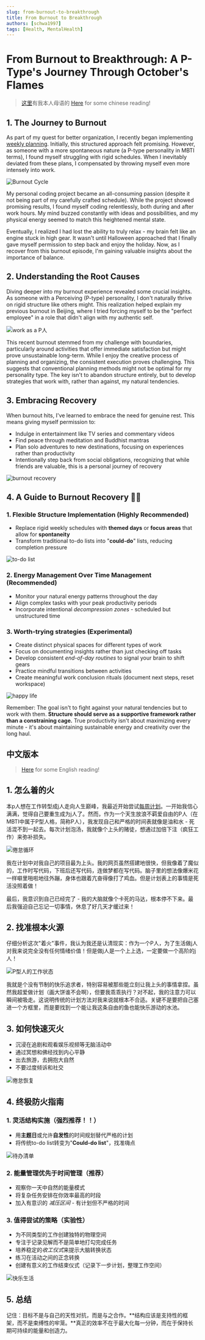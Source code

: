 ```yaml
---
slug: from-burnout-to-breakthrough
title: From Burnout to Breakthrough
authors: [schwa1997]
tags: [Health, MentalHealth]
---
```


# From Burnout to Breakthrough: A P-Type's Journey Through October's Flames

> [这里](#中文版本)有我本人母语的
> [Here](#中文版本) for some chinese reading!

## 1. The Journey to Burnout

As part of my quest for better organization, I recently began implementing [weekly planning](/blog/2024-10-30-work-planner/index.md). Initially, this structured approach felt promising. However, as someone with a more spontaneous nature (a P-type personality in MBTI terms), I found myself struggling with rigid schedules. When I inevitably deviated from these plans, I compensated by throwing myself even more intensely into work.

![Burnout Cycle](./burnout.png)

My personal coding project became an all-consuming passion (despite it not being part of my carefully crafted schedule). While the project showed promising results, I found myself coding relentlessly, both during and after work hours. My mind buzzed constantly with ideas and possibilities, and my physical energy seemed to match this heightened mental state.

Eventually, I realized I had lost the ability to truly relax - my brain felt like an engine stuck in high gear. It wasn't until Halloween approached that I finally gave myself permission to step back and enjoy the holiday. Now, as I recover from this burnout episode, I'm gaining valuable insights about the importance of balance.

## 2. Understanding the Root Causes

Diving deeper into my burnout experience revealed some crucial insights. As someone with a Perceiving (P-type) personality, I don't naturally thrive on rigid structure like others might. This realization helped explain my previous burnout in Beijing, where I tried forcing myself to be the "perfect employee" in a role that didn't align with my authentic self.

![work as a P人](./image2.jpg)

This recent burnout stemmed from my challenge with boundaries, particularly around activities that offer immediate satisfaction but might prove unsustainable long-term. While I enjoy the creative process of planning and organizing, the consistent execution proves challenging. This suggests that conventional planning methods might not be optimal for my personality type. The key isn't to abandon structure entirely, but to develop strategies that work with, rather than against, my natural tendencies.

## 3. Embracing Recovery

When burnout hits, I've learned to embrace the need for genuine rest. This means giving myself permission to:

- Indulge in entertainment like TV series and commentary videos
- Find peace through meditation and Buddhist mantras
- Plan solo adventures to new destinations, focusing on experiences rather than productivity
- Intentionally step back from social obligations, recognizing that while friends are valuable, this is a personal journey of recovery

![burnout recovery](./burnout.jpg)

## 4. A Guide to Burnout Recovery 🧘‍♀️

### 1. Flexible Structure Implementation (Highly Recommended)

- Replace rigid weekly schedules with **themed days** or **focus areas** that allow for **spontaneity**
- Transform traditional to-do lists into "**could-do**" lists, reducing completion pressure

![to-do list](./image3.jpg)

### 2. Energy Management Over Time Management (Recommended)

- Monitor your natural energy patterns throughout the day
- Align complex tasks with your peak productivity periods
- Incorporate intentional _decompression zones_ - scheduled but unstructured time

### 3. Worth-trying strategies (Experimental)

- Create distinct physical spaces for different types of work
- Focus on documenting insights rather than just checking off tasks
- Develop consistent _end-of-day routines_ to signal your brain to shift gears
- Practice mindful transitions between activities
- Create meaningful work conclusion rituals (document next steps, reset workspace)

![happy life](./image4.jpg)

Remember: The goal isn't to fight against your natural tendencies but to work with them. **Structure should serve as a supportive framework rather than a constraining cage.** True productivity isn't about maximizing every minute - it's about maintaining sustainable energy and creativity over the long haul.

## 中文版本

> [Here](#1-the-journey-to-burnout) for some English reading!

## 1. 怎么着的火

本p人想在工作转型成j人走向人生巅峰，我最近开始尝试[每周计划](/blog/2024-10-30-work-planner/index.md)。一开始我信心满满，觉得自己要重生成为j人了。然而，作为一个天生放浪不羁爱自由的P人（在MBTI中属于P型人格，简称P人），我发现自己和严格的时间表就像是油和水 - 死活混不到一起去。每次计划泡汤，我就像个上头的赌徒，想通过加倍下注（疯狂工作）来弥补损失。

![倦怠循环](./burnout.png)

我在计划中对我自己的项目最为上头。我的网页虽然搭建地很快，但我像着了魔似的，工作时写代码，下班后还写代码，连做梦都在写代码。脑子里的想法像爆米花一样噼里啪啦地往外蹦，身体也跟着亢奋得像打了鸡血。但是计划表上的事情是死活没照着做！

最后，我意识到自己已经完了 - 我的大脑就像个卡死的马达，根本停不下来。最后我强迫自己忘记一切事情，休息了好几天才缓过来！

## 2. 找准根本火源

仔细分析这次"着火"事件，我认为我还是认清现实：作为一个P人，为了生活做j人对我来说完全没有任何情绪价值！但是做j人是一个上上选，一定要做一个高阶的j人！

![P型人的工作状态](./image2.jpg)

我就是个没有节制的快乐追求者，特别容易被那些能立刻让我上头的事情拿捏。虽然我超爱做计划（画大饼谁不会啊），但要我乖乖执行？对不起，我的注意力可以瞬间被吸走。这说明传统的计划方法对我来说就根本不合适。关键不是要把自己塞进一个方框里，而是要找到一个能让我这条自由的鱼也能快乐游动的水池。

## 3. 如何快速灭火

- 沉浸在追剧和观看娱乐视频等无脑活动中
- 通过冥想和佛经找到内心平静
- 出去旅游，去拥抱大自然
- 不要过度倾诉和社交

![倦怠恢复](./burnout.jpg)

## 4. 终极防火指南

### 1. 灵活结构实施（强烈推荐！！）

- 用**主题日**或允许**自发性**的时间规划替代严格的计划
- 将传统to-do list转变为"**Could-do list**"，找准嗨点

![待办清单](./image3.jpg)

### 2. 能量管理优先于时间管理（推荐）

- 观察你一天中自然的能量模式
- 将复杂任务安排在你效率最高的时段
- 加入有意识的 _减压区间_ - 有计划但不严格的时间

### 3. 值得尝试的策略（实验性）

- 为不同类型的工作创建独特的物理空间
- 专注于记录见解而不是简单地打勾完成任务
- 培养稳定的*收工仪式*来提示大脑转换状态
- 练习在活动之间的正念转换
- 创建有意义的工作结束仪式（记录下一步计划，整理工作空间）

![快乐生活](./image4.jpg)

## 5. 总结

记住：目标不是与自己的天性对抗，而是与之合作。**结构应该是支持性的框架，而不是束缚性的牢笼。**真正的效率不在于最大化每一分钟，而在于保持长期可持续的能量和创造力。
